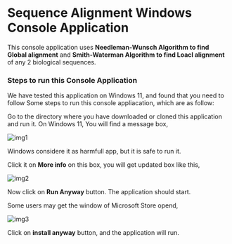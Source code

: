 
# Sequence Alignment Windows Console Application

This console application uses **Needleman-Wunsch Algorithm to find Global alignment** and **Smith-Waterman Algorithm to find Loacl alignment** of any 2 biological sequences.

### Steps to run this Console Application

We have tested this application on Windows 11, and found that you need to follow Some steps to run this console appliacation, which are as follow:

Go to the directory where you have downloaded or cloned this application and run it.
On Windows 11, You will find a message box,

![img1](https://imgtr.ee/images/2023/05/29/1JtlY.png)

Windows considere it as harmfull app, but it is safe to run it.

Click it on **More info** on this box, you will get updated box like this,

![img2](https://imgtr.ee/images/2023/05/29/1JeHc.png)

Now click on **Run Anyway** button. The application should start.

Some users may get the window of Microsoft Store opend, 

![img3](https://imgtr.ee/images/2023/05/29/1JEfs.jpg)

Click on **install anyway** button, and the application will run.
